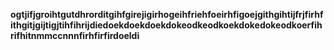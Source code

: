 **ogtjifjgroihtgutdhrorditgihfgirejigirhogeihfriehfoeirhfigoejgithgihtijfrjfirhfithgitjgijtigjtihfihrijdiedoekdoekdoekdokeodkeodkoekdokedokeodkoerfihrifhitnmmccnnnfirhfirfirdoeldi**